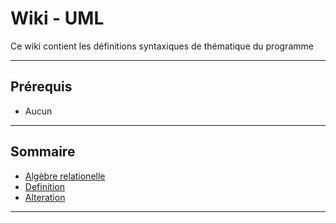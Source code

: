 # Wiki - UML

Ce wiki contient les définitions syntaxiques de thématique du programme
___

## Prérequis

* Aucun

___

## Sommaire

* [Algèbre relationelle](https://github.com/POEC-20-05/SQL-FND/wiki/01)
* [Definition](https://github.com/POEC-20-05/SQL-FND/wiki/02)
* [Alteration](https://github.com/POEC-20-05/SQL-FND/wiki/03)

___
